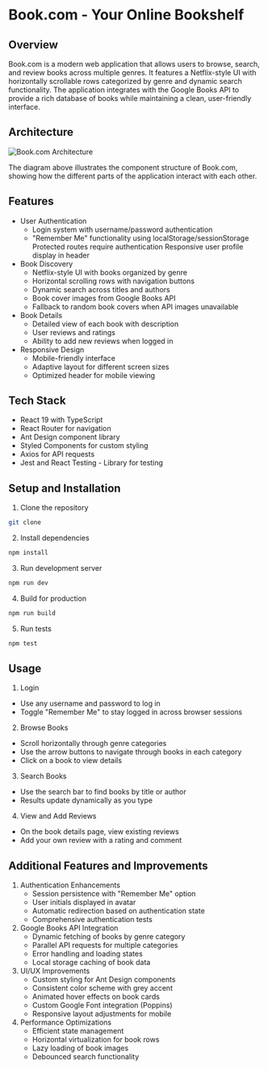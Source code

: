 # Book.com - Your Online Bookshelf

## Overview

Book.com is a modern web application that allows users to browse, search, and review books across multiple genres. It features a Netflix-style UI with horizontally scrollable rows categorized by genre and dynamic search functionality. The application integrates with the Google Books API to provide a rich database of books while maintaining a clean, user-friendly interface.

## Architecture

![Book.com Architecture](/images/diagram.jpg)

The diagram above illustrates the component structure of Book.com, showing how the different parts of the application interact with each other.

## Features

- User Authentication
  - Login system with username/password authentication
  - "Remember Me" functionality using localStorage/sessionStorage
    Protected routes require authentication
    Responsive user profile display in header
- Book Discovery
  - Netflix-style UI with books organized by genre
  - Horizontal scrolling rows with navigation buttons
  - Dynamic search across titles and authors
  - Book cover images from Google Books API
  - Fallback to random book covers when API images unavailable
- Book Details
  - Detailed view of each book with description
  - User reviews and ratings
  - Ability to add new reviews when logged in
- Responsive Design
  - Mobile-friendly interface
  - Adaptive layout for different screen sizes
  - Optimized header for mobile viewing

## Tech Stack

- React 19 with TypeScript
- React Router for navigation
- Ant Design component library
- Styled Components for custom styling
- Axios for API requests
- Jest and React Testing - Library for testing

## Setup and Installation

1. Clone the repository

```bash
git clone
```

2. Install dependencies

```bash
npm install
```

3. Run development server

```bash
npm run dev
```

4. Build for production

```bash
npm run build
```

5. Run tests

```bash
npm test
```

## Usage

1. Login

- Use any username and password to log in
- Toggle "Remember Me" to stay logged in across browser sessions

2. Browse Books

- Scroll horizontally through genre categories
- Use the arrow buttons to navigate through books in each category
- Click on a book to view details

3. Search Books

- Use the search bar to find books by title or author
- Results update dynamically as you type

4. View and Add Reviews

- On the book details page, view existing reviews
- Add your own review with a rating and comment

## Additional Features and Improvements

1. Authentication Enhancements
   - Session persistence with "Remember Me" option
   - User initials displayed in avatar
   - Automatic redirection based on authentication state
   - Comprehensive authentication tests
2. Google Books API Integration
   - Dynamic fetching of books by genre category
   - Parallel API requests for multiple categories
   - Error handling and loading states
   - Local storage caching of book data
3. UI/UX Improvements
   - Custom styling for Ant Design components
   - Consistent color scheme with grey accent
   - Animated hover effects on book cards
   - Custom Google Font integration (Poppins)
   - Responsive layout adjustments for mobile
4. Performance Optimizations
   - Efficient state management
   - Horizontal virtualization for book rows
   - Lazy loading of book images
   - Debounced search functionality
